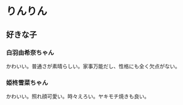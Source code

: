 # りんりん

## 好きな子

### 白羽由希奈ちゃん

かわいい。普通さが素晴らしい。家事万能だし、性格にも全く欠点がない。

### 姫柊雪菜ちゃん

かわいい。照れ顔可愛い。時々えろい。ヤキモチ焼きも良い。

